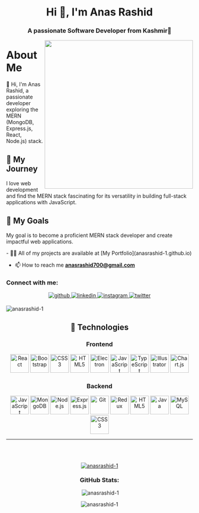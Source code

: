 <h1 align="center">Hi 👋, I'm Anas Rashid</h1>
<h3 align="center">A passionate Software Developer from Kashmir🍁</h3>
<img align="right" width="400" src="https://media.tenor.com/NOYF3f82b_gAAAAC/programmer.gif"/>

<div>
  <h1>About Me</h1>
  <p>👋 Hi, I'm Anas Rashid, a passionate developer exploring the MERN (MongoDB, Express.js, React, Node.js) stack.</p>

  <h2>🚀 My Journey</h2>
  <p>I love web development and find the MERN stack fascinating for its versatility in building full-stack applications with JavaScript.</p>

  <h2>🎯 My Goals</h2>
  <p>My goal is to become a proficient MERN stack developer and create impactful web applications.</p>
  - 👨‍💻 All of my projects are available at [My Portfolio](anasrashid-1.github.io)

- 📫 How to reach me **anasrashid700@gmail.com**

<h3 align="left">Connect with me:</h3>
  <div align="center">
    <a href="https://github.com/anasrashid-1" target="_blank">
    <img src=https://img.shields.io/badge/github-%2324292e.svg?&style=for-the-badge&logo=github&logoColor=white alt=github style="margin-bottom: 5px;" />
    </a>
    <a href="https://linkedin.com/in/anasrashid1" target="_blank">
    <img src=https://img.shields.io/badge/linkedin-%231E77B5.svg?&style=for-the-badge&logo=linkedin&logoColor=white alt=linkedin style="margin-bottom: 5px;" />
    </a>
    <a href="https://instagram.com/anasrashid_1" target="_blank">
    <img src=https://img.shields.io/badge/instagram-%23000000.svg?&style=for-the-badge&logo=instagram&logoColor=white alt=instagram style="margin-bottom: 5px;" />
    </a>
    <a href="https://twitter.com/anasrashid_1" target="_blank">
    <img src=https://img.shields.io/badge/twitter-%2300acee.svg?&style=for-the-badge&logo=twitter&logoColor=white alt=twitter style="margin-bottom: 5px;" />
    </a>  
  </div>
  <p align="left"> <img src="https://komarev.com/ghpvc/?username=anasrashid-1&label=Profile%20views&color=0e75b6&style=flat" alt="anasrashid-1" /> </p>

  <h2 align="center">🔧 Technologies</h2>

  <div align="center">
    <h3>Frontend</h3>
    <div style="margin: 10px;">
      <img src="https://profilinator.rishav.dev/skills-assets/react-original-wordmark.svg" alt="React" height="50" />
      <img src="https://profilinator.rishav.dev/skills-assets/bootstrap-plain.svg" alt="Bootstrap" height="50" />
      <img src="https://profilinator.rishav.dev/skills-assets/css3-original-wordmark.svg" alt="CSS3" height="50" />
      <img src="https://profilinator.rishav.dev/skills-assets/html5-original-wordmark.svg" alt="HTML5" height="50" />
      <img src="https://profilinator.rishav.dev/skills-assets/electron-original.svg" alt="Electron" height="50" />
      <img src="https://profilinator.rishav.dev/skills-assets/javascript-original.svg" alt="JavaScript" height="50" />
      <img src="https://profilinator.rishav.dev/skills-assets/typescript-original.svg" alt="TypeScript" height="50" />
      <img src="https://profilinator.rishav.dev/skills-assets/adobe_illustrator-icon.svg" alt="Illustrator" height="50" />
      <img src="https://profilinator.rishav.dev/skills-assets/logo-title.svg" alt="Chart.js" height="50" />
    </div>
    <h3>Backend</h3>
    <div style="margin: 10px;">
      <img src="https://profilinator.rishav.dev/skills-assets/javascript-original.svg" alt="JavaScript" height="50" />
      <img src="https://profilinator.rishav.dev/skills-assets/mongodb-original-wordmark.svg" alt="MongoDB" height="50" />
      <img src="https://profilinator.rishav.dev/skills-assets/nodejs-original-wordmark.svg" alt="Node.js" height="50" />
      <img src="https://profilinator.rishav.dev/skills-assets/express-original-wordmark.svg" alt="Express.js" height="50" />
      <img src="https://profilinator.rishav.dev/skills-assets/git-scm-icon.svg" alt="Git" height="50" />
      <img src="https://profilinator.rishav.dev/skills-assets/redux-original.svg" alt="Redux" height="50" />
      <img src="https://profilinator.rishav.dev/skills-assets/html5-original-wordmark.svg" alt="HTML5" height="50" />
      <img src="https://profilinator.rishav.dev/skills-assets/java-original-wordmark.svg" alt="Java" height="50" />
      <img src="https://profilinator.rishav.dev/skills-assets/mysql-original-wordmark.svg" alt="MySQL" height="50" />
      <img src="https://profilinator.rishav.dev/skills-assets/css3-original-wordmark.svg" alt="CSS3" height="50" />
    </div>
  </div>
</div>
<hr>

<br>
<br>
<div>
  <p align="center"> <a href="https://github.com/ryo-ma/github-profile-trophy"><img src="https://github-profile-trophy.vercel.app/?username=anasrashid-1&theme=monokai" alt="anasrashid-1" /></a> </p>
</div>

<h3 align="center" style="margin-top: 20px;">GitHub Stats:</h3>

<div align="center">
  <p>&nbsp;<img src="https://github-readme-stats.vercel.app/api?username=anasrashid-1&show_icons=true&locale=en&theme=dark" alt="anasrashid-1" /></p>

  <p><img src="https://github-readme-streak-stats.herokuapp.com/?user=anasrashid-1&theme=dark" alt="anasrashid-1" /></p>
</div>
